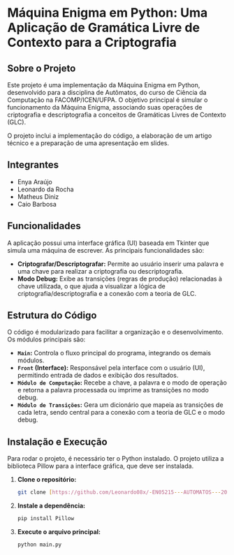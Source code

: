 # Máquina Enigma em Python: Uma Aplicação de Gramática Livre de Contexto para a Criptografia

## Sobre o Projeto

Este projeto é uma implementação da Máquina Enigma em Python, desenvolvido para a disciplina de Autômatos, do curso de Ciência da Computação na FACOMP/ICEN/UFPA. O objetivo principal é simular o funcionamento da Máquina Enigma, associando suas operações de criptografia e descriptografia a conceitos de Gramáticas Livres de Contexto (GLC).

O projeto inclui a implementação do código, a elaboração de um artigo técnico e a preparação de uma apresentação em slides.

## Integrantes

* Enya Araújo
* Leonardo da Rocha
* Matheus Diniz
* Caio Barbosa

## Funcionalidades

A aplicação possui uma interface gráfica (UI) baseada em Tkinter que simula uma máquina de escrever. As principais funcionalidades são:

* **Criptografar/Descriptografar:** Permite ao usuário inserir uma palavra e uma chave para realizar a criptografia ou descriptografia.
* **Modo Debug:** Exibe as transições (regras de produção) relacionadas à chave utilizada, o que ajuda a visualizar a lógica de criptografia/descriptografia e a conexão com a teoria de GLC.

## Estrutura do Código

O código é modularizado para facilitar a organização e o desenvolvimento. Os módulos principais são:

* **`Main`:** Controla o fluxo principal do programa, integrando os demais módulos.
* **`Front` (Interface):** Responsável pela interface com o usuário (UI), permitindo entrada de dados e exibição dos resultados.
* **`Módulo de Computação`:** Recebe a chave, a palavra e o modo de operação e retorna a palavra processada ou imprime as transições no modo debug.
* **`Módulo de Transições`:** Gera um dicionário que mapeia as transições de cada letra, sendo central para a conexão com a teoria de GLC e o modo debug.

## Instalação e Execução

Para rodar o projeto, é necessário ter o Python instalado. O projeto utiliza a biblioteca Pillow para a interface gráfica, que deve ser instalada.

1.  **Clone o repositório:**
    ```bash
    git clone [https://github.com/Leonardo08x/-EN05215---AUTOMATOS---2025---Projeto-da-maquina-enigma-em-python.git](https://github.com/Leonardo08x/-EN05215---AUTOMATOS---2025---Projeto-da-maquina-enigma-em-python.git)
    ```
2.  **Instale a dependência:**
    ```bash
    pip install Pillow
    ```
3.  **Execute o arquivo principal:**
    ```bash
    python main.py
    ```
